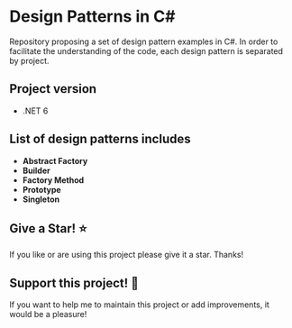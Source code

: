 # Design Patterns in C#

Repository proposing a set of design pattern examples in C#.
In order to facilitate the understanding of the code, each design pattern is separated by project.

## Project version
- .NET 6

## List of design patterns includes
- **Abstract Factory**
- **Builder**
- **Factory Method**
- **Prototype**
- **Singleton**

## Give a Star! :star:
If you like or are using this project please give it a star. Thanks!

## Support this project! :pray:
If you want to help me to maintain this project or add improvements, it would be a pleasure! 
